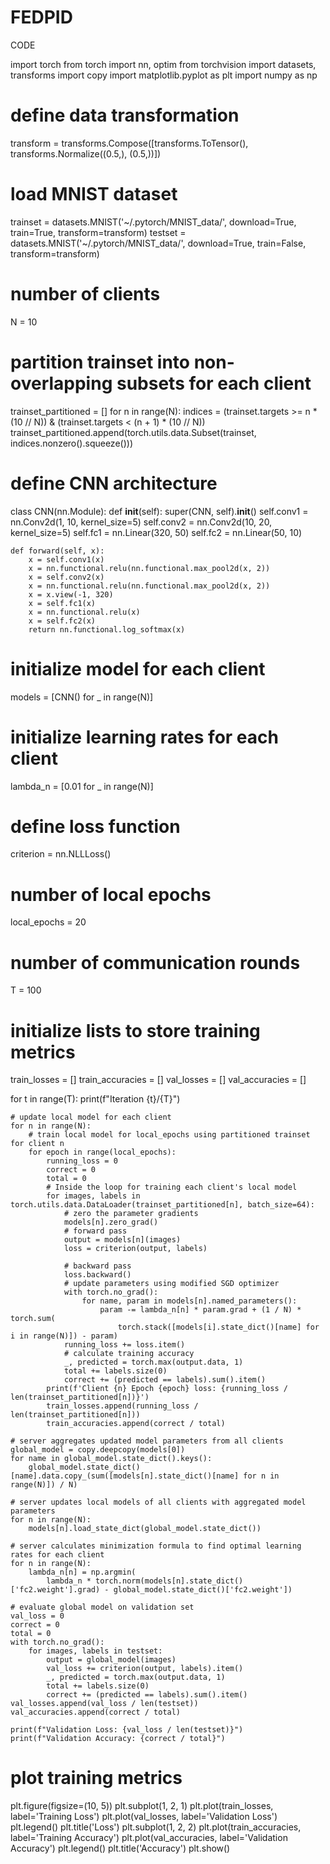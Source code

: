 # FEDPID
CODE

import torch
from torch import nn, optim
from torchvision import datasets, transforms
import copy
import matplotlib.pyplot as plt
import numpy as np

# define data transformation
transform = transforms.Compose([transforms.ToTensor(),
                                transforms.Normalize((0.5,), (0.5,))])

# load MNIST dataset
trainset = datasets.MNIST('~/.pytorch/MNIST_data/', download=True, train=True, transform=transform)
testset = datasets.MNIST('~/.pytorch/MNIST_data/', download=True, train=False, transform=transform)
# number of clients
N = 10
# partition trainset into non-overlapping subsets for each client
trainset_partitioned = []
for n in range(N):
    indices = (trainset.targets >= n * (10 // N)) & (trainset.targets < (n + 1) * (10 // N))
    trainset_partitioned.append(torch.utils.data.Subset(trainset, indices.nonzero().squeeze()))


# define CNN architecture
class CNN(nn.Module):
    def __init__(self):
        super(CNN, self).__init__()
        self.conv1 = nn.Conv2d(1, 10, kernel_size=5)
        self.conv2 = nn.Conv2d(10, 20, kernel_size=5)
        self.fc1 = nn.Linear(320, 50)
        self.fc2 = nn.Linear(50, 10)

    def forward(self, x):
        x = self.conv1(x)
        x = nn.functional.relu(nn.functional.max_pool2d(x, 2))
        x = self.conv2(x)
        x = nn.functional.relu(nn.functional.max_pool2d(x, 2))
        x = x.view(-1, 320)
        x = self.fc1(x)
        x = nn.functional.relu(x)
        x = self.fc2(x)
        return nn.functional.log_softmax(x)


# initialize model for each client
models = [CNN() for _ in range(N)]

# initialize learning rates for each client
lambda_n = [0.01 for _ in range(N)]

# define loss function
criterion = nn.NLLLoss()

# number of local epochs
local_epochs = 20

# number of communication rounds
T = 100

# initialize lists to store training metrics
train_losses = []
train_accuracies = []
val_losses = []
val_accuracies = []

for t in range(T):
    print(f"Iteration {t}/{T}")

    # update local model for each client
    for n in range(N):
        # train local model for local_epochs using partitioned trainset for client n
        for epoch in range(local_epochs):
            running_loss = 0
            correct = 0
            total = 0
            # Inside the loop for training each client's local model
            for images, labels in torch.utils.data.DataLoader(trainset_partitioned[n], batch_size=64):
                # zero the parameter gradients
                models[n].zero_grad()
                # forward pass
                output = models[n](images)
                loss = criterion(output, labels)

                # backward pass
                loss.backward()
                # update parameters using modified SGD optimizer
                with torch.no_grad():
                    for name, param in models[n].named_parameters():
                        param -= lambda_n[n] * param.grad + (1 / N) * torch.sum(
                            torch.stack([models[i].state_dict()[name] for i in range(N)]) - param)
                running_loss += loss.item()
                # calculate training accuracy
                _, predicted = torch.max(output.data, 1)
                total += labels.size(0)
                correct += (predicted == labels).sum().item()
            print(f'Client {n} Epoch {epoch} loss: {running_loss / len(trainset_partitioned[n])}')
            train_losses.append(running_loss / len(trainset_partitioned[n]))
            train_accuracies.append(correct / total)

    # server aggregates updated model parameters from all clients
    global_model = copy.deepcopy(models[0])
    for name in global_model.state_dict().keys():
        global_model.state_dict()[name].data.copy_(sum([models[n].state_dict()[name] for n in range(N)]) / N)

    # server updates local models of all clients with aggregated model parameters
    for n in range(N):
        models[n].load_state_dict(global_model.state_dict())

    # server calculates minimization formula to find optimal learning rates for each client
    for n in range(N):
        lambda_n[n] = np.argmin(
            lambda_n * torch.norm(models[n].state_dict()['fc2.weight'].grad) - global_model.state_dict()['fc2.weight'])

    # evaluate global model on validation set
    val_loss = 0
    correct = 0
    total = 0
    with torch.no_grad():
        for images, labels in testset:
            output = global_model(images)
            val_loss += criterion(output, labels).item()
            _, predicted = torch.max(output.data, 1)
            total += labels.size(0)
            correct += (predicted == labels).sum().item()
    val_losses.append(val_loss / len(testset))
    val_accuracies.append(correct / total)

    print(f"Validation Loss: {val_loss / len(testset)}")
    print(f"Validation Accuracy: {correct / total}")

# plot training metrics
plt.figure(figsize=(10, 5))
plt.subplot(1, 2, 1)
plt.plot(train_losses, label='Training Loss')
plt.plot(val_losses, label='Validation Loss')
plt.legend()
plt.title('Loss')
plt.subplot(1, 2, 2)
plt.plot(train_accuracies, label='Training Accuracy')
plt.plot(val_accuracies, label='Validation Accuracy')
plt.legend()
plt.title('Accuracy')
plt.show()
